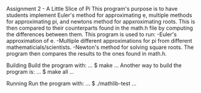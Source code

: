 Assignment 2 - A Little Slice of Pi
This program's purpose is to have students implement Euler's method for approximating e, multiple methods for approximating pi, and newtons method for appxroximating roots. This is then compared to their counterparts found in the math.h file by computing the differences between them.
This program is used to run:
-Euler's approximation of e.
-Multiple different approximations for pi from different mathematicials/scientists.
-Newton's method for solving square roots.
The program then compares the results to the ones found in math.h.

Building
Build the program with:
...
$ make
...
Another way to build the program is:
...
$ make all
...

Running
Run the program with:
...
$ ./mathlib-test
...

